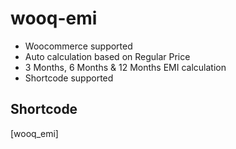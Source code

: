 # wooq-emi

- Woocommerce supported
- Auto calculation based on Regular Price
- 3 Months, 6 Months & 12 Months EMI calculation
- Shortcode supported

## Shortcode
[wooq_emi]
